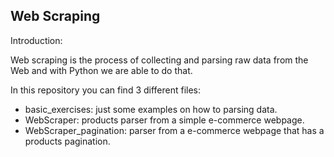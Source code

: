 ## Web Scraping

Introduction:

Web scraping is the process of collecting and parsing raw data from the Web and with Python we are able to do that.

In this repository you can find 3 different files:

- basic_exercises: just some examples on how to parsing data.
- WebScraper: products parser from a simple e-commerce webpage.
- WebScraper_pagination: parser from a e-commerce webpage that has a products pagination.

